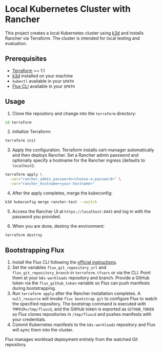 # Local Kubernetes Cluster with Rancher

This project creates a local Kubernetes cluster using [k3d](https://k3d.io/) and installs Rancher via Terraform. The cluster is intended for local testing and evaluation.

## Prerequisites

- [Terraform](https://www.terraform.io/) >= 1.1
- [k3d](https://k3d.io/) installed on your machine
- `kubectl` available in your `$PATH`
- [Flux CLI](https://fluxcd.io/docs/installation/) available in your `$PATH`

## Usage

1. Clone the repository and change into the `terraform` directory:

```bash
cd terraform
```

2. Initialize Terraform:

```bash
terraform init
```

3. Apply the configuration. Terraform installs cert-manager automatically
   and then deploys Rancher. Set a Rancher admin password and optionally
   specify a hostname for the Rancher ingress (defaults to `localhost`):

```bash
terraform apply \
  -var="rancher_admin_password=<choose-a-password>" \
  -var="rancher_hostname=<your-hostname>"
```

4. After the apply completes, merge the kubeconfig:

```bash
k3d kubeconfig merge rancher-test --switch
```

5. Access the Rancher UI at `https://localhost:8443` and log in with the password you provided.

6. When you are done, destroy the environment:

```bash
terraform destroy
```

## Bootstrapping Flux

1. Install the Flux CLI following the [official instructions](https://fluxcd.io/docs/installation/).
1. Set the variables `flux_git_repository_url` and `flux_git_repository_branch` in `terraform.tfvars` or via the CLI. Point them at your `k8s-workloads` repository and branch.
   Provide a GitHub token via the `flux_github_token` variable so Flux can push manifests during bootstrapping.
2. Run `terraform apply` after the Rancher installation completes. A `null_resource` will invoke `flux bootstrap git` to configure Flux to watch the specified repository.
   The bootstrap command is executed with `TMPDIR=/tmp/fluxcd`, and the GitHub token is exported as `GITHUB_TOKEN` so Flux clones repositories in `/tmp/fluxcd` and pushes manifests with your credentials.
3. Commit Kubernetes manifests to the `k8s-workloads` repository and Flux will sync them into the cluster.

Flux manages workload deployment entirely from the watched Git repository.

